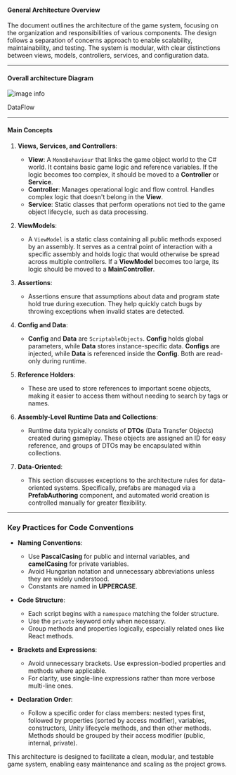 #### **General Architecture Overview**

The document outlines the architecture of the game system, focusing on the organization and responsibilities of various components. The design follows a separation of concerns approach to enable scalability, maintainability, and testing. The system is modular, with clear distinctions between views, models, controllers, services, and configuration data.

---

#### **Overall architecture Diagram**
![image info](./Images/Architecture.png)

DataFlow

---

#### **Main Concepts**

1. **Views, Services, and Controllers**:

   * **View**: A `MonoBehaviour` that links the game object world to the C# world. It contains basic game logic and reference variables. If the logic becomes too complex, it should be moved to a **Controller** or **Service**.
   * **Controller**: Manages operational logic and flow control. Handles complex logic that doesn't belong in the **View**.
   * **Service**: Static classes that perform operations not tied to the game object lifecycle, such as data processing.

2. **ViewModels**:

   * A `ViewModel` is a static class containing all public methods exposed by an assembly. It serves as a central point of interaction with a specific assembly and holds logic that would otherwise be spread across multiple controllers. If a **ViewModel** becomes too large, its logic should be moved to a **MainController**.

3. **Assertions**:

   * Assertions ensure that assumptions about data and program state hold true during execution. They help quickly catch bugs by throwing exceptions when invalid states are detected.

4. **Config and Data**:

   * **Config** and **Data** are `ScriptableObjects`. **Config** holds global parameters, while **Data** stores instance-specific data. **Configs** are injected, while **Data** is referenced inside the **Config**. Both are read-only during runtime.

5. **Reference Holders**:

   * These are used to store references to important scene objects, making it easier to access them without needing to search by tags or names.

6. **Assembly-Level Runtime Data and Collections**:

   * Runtime data typically consists of **DTOs** (Data Transfer Objects) created during gameplay. These objects are assigned an ID for easy reference, and groups of DTOs may be encapsulated within collections.

7. **Data-Oriented**:

   * This section discusses exceptions to the architecture rules for data-oriented systems. Specifically, prefabs are managed via a **PrefabAuthoring** component, and automated world creation is controlled manually for greater flexibility.

---

### **Key Practices for Code Conventions**

* **Naming Conventions**:

  * Use **PascalCasing** for public and internal variables, and **camelCasing** for private variables.
  * Avoid Hungarian notation and unnecessary abbreviations unless they are widely understood.
  * Constants are named in **UPPERCASE**.

* **Code Structure**:

  * Each script begins with a `namespace` matching the folder structure.
  * Use the `private` keyword only when necessary.
  * Group methods and properties logically, especially related ones like React methods.

* **Brackets and Expressions**:

  * Avoid unnecessary brackets. Use expression-bodied properties and methods where applicable.
  * For clarity, use single-line expressions rather than more verbose multi-line ones.

* **Declaration Order**:

  * Follow a specific order for class members: nested types first, followed by properties (sorted by access modifier), variables, constructors, Unity lifecycle methods, and then other methods. Methods should be grouped by their access modifier (public, internal, private).

This architecture is designed to facilitate a clean, modular, and testable game system, enabling easy maintenance and scaling as the project grows.
